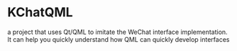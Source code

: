 # KChatQML
a project that uses Qt/QML to imitate the WeChat interface implementation. It can help you quickly understand how QML can quickly develop interfaces
